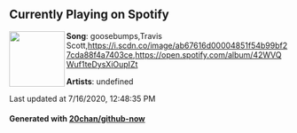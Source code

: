 ## Currently Playing on Spotify

[<img align="left" width="100" src="undefined">](undefined)

**Song**: goosebumps,Travis Scott,https://i.scdn.co/image/ab67616d00004851f54b99bf27cda88f4a7403ce,https://open.spotify.com/album/42WVQWuf1teDysXiOupIZt

**Artists**: undefined

Last updated at 7/16/2020, 12:48:35 PM

#### Generated with [20chan/github-now](https://github.com/20chan/github-now)